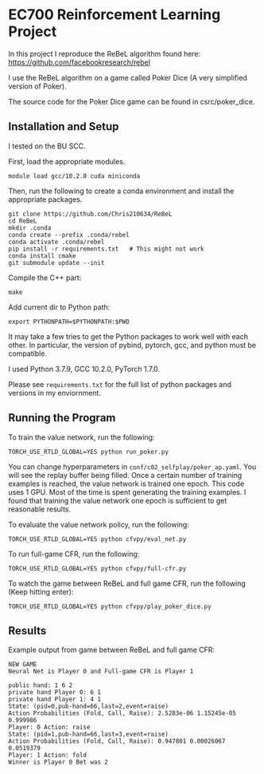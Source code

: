 # EC700 Reinforcement Learning Project

In this project I reproduce the ReBeL algorithm found here: https://github.com/facebookresearch/rebel

I use the ReBeL algorithm on a game called Poker Dice (A very simplified version of Poker).

The source code for the Poker Dice game can be found in csrc/poker_dice.

## Installation and Setup

I tested on the BU SCC. 

First, load the appropriate modules.
```
module load gcc/10.2.0 cuda miniconda
```

Then, run the following to create a conda environment and install the appropriate packages.
```
git clone https://github.com/Chris210634/ReBeL
cd ReBeL
mkdir .conda
conda create --prefix .conda/rebel
conda activate .conda/rebel
pip install -r requirements.txt   # This might not work
conda install cmake
git submodule update --init
```

Compile the C++ part:
```
make
```

Add current dir to Python path:
```
export PYTHONPATH=$PYTHONPATH:$PWD
```

It may take a few tries to get the Python packages to work well with each other.
In particular, the version of pybind, pytorch, gcc, and python must be compatible.

I used Python 3.7.9, GCC 10.2.0, PyTorch 1.7.0.

Please see ```requirements.txt``` for the full list of python packages and versions in my enviornment.

## Running the Program

To train the value network, run the following:

```
TORCH_USE_RTLD_GLOBAL=YES python run_poker.py
```
You can change hyperparameters in ```conf/c02_selfplay/poker_ap.yaml```.
You will see the replay buffer being filled. Once a certain number of training examples is reached, the value network is trained one epoch.
This code uses 1 GPU. Most of the time is spent generating the training examples.
I found that training the value network one epoch is sufficient to get reasonable results.

To evaluate the value network policy, run the following:

```
TORCH_USE_RTLD_GLOBAL=YES python cfvpy/eval_net.py 
```

To run full-game CFR, run the following:

```
TORCH_USE_RTLD_GLOBAL=YES python cfvpy/full-cfr.py
```

To watch the game between ReBeL and full game CFR, run the following (Keep hitting enter):
```
TORCH_USE_RTLD_GLOBAL=YES python cfvpy/play_poker_dice.py
```

## Results

Example output from game between ReBeL and full game CFR:

```
NEW GAME
Neural Net is Player 0 and Full-game CFR is Player 1

public hand: 1 6 2
private hand Player 0: 6 1
private hand Player 1: 4 1
State: (pid=0,pub-hand=66,last=2,event=raise)
Action Probabilities (Fold, Call, Raise): 2.5283e-06 1.15245e-05 0.999986
Player: 0 Action: raise
State: (pid=1,pub-hand=66,last=3,event=raise)
Action Probabilities (Fold, Call, Raise): 0.947801 0.00026067 0.0519379
Player: 1 Action: fold
Winner is Player 0 Bet was 2
```
